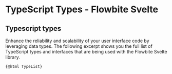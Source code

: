 # TypeScript Types - Flowbite Svelte


## Typescript types

Enhance the reliability and scalability of your user interface code by leveraging data types. The following excerpt shows you the full list of TypeScript types and interfaces that are being used with the Flowbite Svelte library.

<script lang="ts">
  import TypeList from '$lib/types.ts?raw';
</script>

<pre><code>{@html TypeList}</code></pre>
